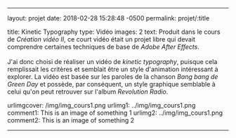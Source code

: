 ---

layout: projet
date: 2018-02-28 15:28:48 -0500
permalink: projet/:title

title: Kinetic Typography
type: Vidéo
images: 2
text: Produit dans le cours de <i>Création vidéo II</i>, ce court vidéo était un projet libre qui devait comprendre certaines techniques de base de <i>Adobe After Effects</i>. <br><br> J'ai donc choisi de réaliser un vidéo de <i>kinetic typography</i>, puisque cela remplissait les critères et semblait être un style d'animation intéressant à explorer. La vidéo est basée sur les paroles de la chanson <i>Bang bang de Green Day</i> et possède, par conséquent, un style graphique semblable à celui qu'on peut retrouver sur l'album <i>Revolution Radio</i>.

urlimgcover: /img/img_cours1.png
urlimg1: ../img/img_cours1.png
comment1: This is an image of something 1
urlimg2: ../img/img_cours1.png
comment2: This is an image of something 2

---